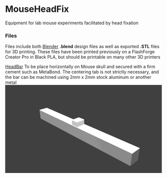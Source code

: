 # MouseHeadFix
Equipment for lab mouse experiments facilitated by head fixation  

### Files
Files include both [Blender](https://www.blender.org/) **.blend** design files as well as exported **.STL** files for 3D printing. These files have been printed previously on a FlashForge Creator Pro in Black PLA, but should be printable on many other 3D printers

[HeadBar](HeadBar/)
To be place horizontally on Mouse skull and secured with a firm cement such as MetaBond. The centering tab is not strictly necessary, and the bar can be machined using 2mm x 2mm stock aluminum or another metal
![Head Bar Image](HeadBar/HeadBar.png)

